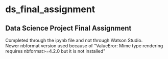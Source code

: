 # ds_final_assignment

## Data Science Project Final Assignment

Completed through the ipynb file and not through Watson Studio.  
Newer nbformat version used because of "ValueEror: Mime type rendering requires nbformat>=4.2.0 but it is not installed"

